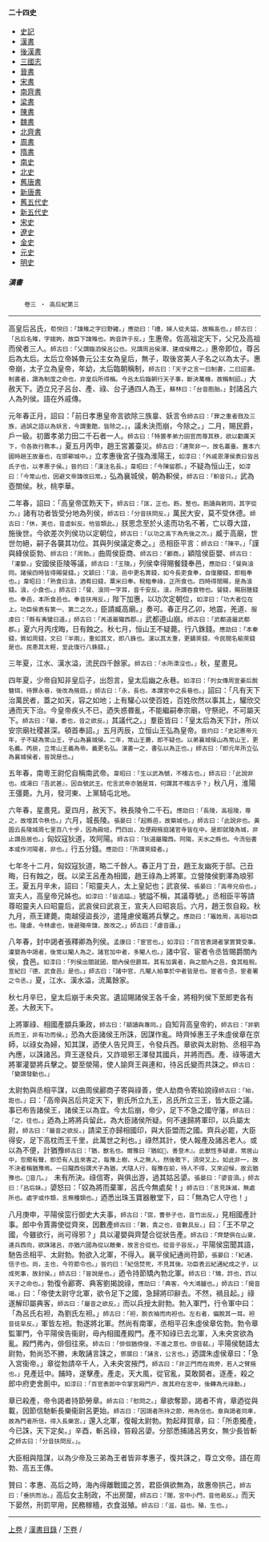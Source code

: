  



#### 二十四史

*   [史記](../a01/a01.md)
*   [漢書](../a02/a02.md)
*   [後漢書](../a03/a03.md)
*   [三國志](../a04/a04.md)
*   [晉書](../a05/a05.md)
*   [宋書](../a06/a06.md)
*   [南齊書](../a07/a07.md)
*   [梁書](../a08/a08.md)
*   [陳書](../a09/a09.md)
*   [魏書](../a10/a10.md)
*   [北齊書](../a11/a11.md)
*   [周書](../a12/a12.md)
*   [隋書](../a13/a13.md)
*   [南史](../a14/a14.md)
*   [北史](../a15/a15.md)
*   [舊唐書](../a16/a16.md)
*   [新唐書](../a17/a17.md)
*   [舊五代史](../a18/a18.md)
*   [新五代史](../a19/a19.md)
*   [宋史](../a20/a20.md)
*   [遼史](../a21/a21.md)
*   [金史](../a22/a22.md)
*   [元史](../a23/a23.md)
*   [明史](../a24/a24.md)


##### 漢書
　　 `卷三 ‧ 高后紀第三`

* * *

高皇后呂氏，`荀悅曰：「諱雉之字曰野雞。」應劭曰：「禮，婦人從夫謚，故稱高也。」師古曰：「呂后名雉，字娥姁，故臣下諱雉也。姁音許于反。」`生惠帝。佐高祖定天下，父兄及高祖而侯者三人。`師古曰：「父謂臨泗侯呂公也。兄謂周呂侯澤、建成侯釋之。」`惠帝即位，尊呂后為太后。太后立帝姊魯元公主女為皇后，無子，取後宮美人子名之以為太子。惠帝崩，太子立為皇帝，年幼，太后臨朝稱制，`師古曰：「天子之言一曰制書，二曰詔書。制書者，謂為制度之命也，非皇后所得稱。今呂太后臨朝行天子事，斷決萬機，故稱制詔。」`大赦天下。迺立兄子呂台、產、祿、台子通四人為王，`蘇林曰：「台音胞胎。」`封諸呂六人為列侯。語在外戚傳。

元年春正月，詔曰：「前日孝惠皇帝言欲除三族辠、妖言令`師古曰：「罪之重者戮及三族，過誤之語以為妖言，今謂重酷，皆除之。」`，議未決而崩，今除之。」二月，賜民爵，戶一級。初置孝弟力田二千石者一人。`師古曰：「特置孝弟力田官而尊其秩，欲以勸厲天下，令各敦行務本。」`夏五月丙申，趙王宮叢臺災。`師古曰：「連聚非一，故名叢臺。蓋本六國時趙王故臺也，在邯鄲城中。」`立孝惠後宮子強為淮陽王，`如淳曰：「外戚恩澤侯表曰皆呂氏子也，以孝惠子侯。」晉灼曰：「漢注名長。」韋昭曰：「今陳留郡。」`不疑為恒山王，`如淳曰：「今常山也，因避文帝諱改曰常。」`弘為襄城侯，朝為軹侯，`師古曰：「軹音只。」`武為壺關侯。秋，桃李華。

二年春，詔曰：「高皇帝匡飭天下，`師古曰：「匡，正也。飭，整也。飭讀與敕同，其字從力。」`諸有功者皆受分地為列侯，`師古曰：「分音扶問反。」`萬民大安，莫不受休德。`師古曰：「休，美也，音虛虯反。他皆類此。」`朕思念至於乆逺而功名不著，亡以尊大誼，施後世。今欲差次列侯功以定朝位，`師古曰：「以功之高下為先後之次。」`臧于高廟，世世勿絕，嗣子各襲其功位。其與列侯議定奏之。」丞相臣平言：`師古曰：「陳平。」`「謹與絳侯臣勃、`師古曰：「周勃。」`曲周侯臣商、`師古曰：「酈商。」`穎陰侯臣嬰、`師古曰：「灌嬰。」`安國侯臣陵等議，`師古曰：「王陵。」`列侯幸得賜餐錢奉邑，`應劭曰：「餐與湌同。諸侯四時皆得賜餐錢。」文穎曰：「湌，邑中更名筭錢，如今長吏食奉，自復媵錢，即租奉也。」韋昭曰：「熟食曰湌，酒肴曰錢，粟米曰奉。稅租奉祿，正所食也。四時得閒賜，是為湌錢。湌，小食也。」師古曰：「餐、湌同一字耳，音千安反。湌，所謂吞食物也。餐錢，賜厨膳錢也。奉邑，本所食邑也。奉音扶用反。」`陛下加惠，以功次定朝位，`如淳曰：「功大者位在上。功臣侯表有第一、第二之次。」`臣請臧高廟。」奏可。春正月乙卯，地震，羌道、`服虔曰：「縣有夷蠻曰道。」師古曰：「羌道屬隴西郡。」`武都道山崩。`師古曰：「武都道屬武都郡。」`夏六月丙戌晦，日有蝕之。秋七月，恒山王不疑薨。行八銖錢。`應劭曰：「本秦錢，質如周錢，文曰『半兩』，重如其文，即八銖也。漢以其太重，更鑄莢錢，今民間名榆莢錢是也。民患其太輕，至此復行八銖錢。」`

三年夏，江水、漢水溢，流民四千餘家。`師古曰：「水所漂沒也。」`秋，星晝見。

四年夏，少帝自知非皇后子，出怨言，皇太后幽之永巷。`如淳曰：「列女傳周宣姜后脫簪珥，待罪永巷，後改為掖庭。」師古曰：「永，長也。本謂宮中之長巷也。」`詔曰：「凡有天下治萬民者，蓋之如天，容之如地；上有驩心以使百姓，百姓欣然以事其上，驩欣交通而天下治。今皇帝疾乆不已，迺失惑昬亂，不能繼嗣奉宗廟，守祭祀，不可屬天下。`師古曰：「屬，委也，音之欲反。」`其議代之。」羣臣皆曰：「皇太后為天下計，所以安宗廟社稷甚深。頓首奉詔。」五月丙辰，立恒山王弘為皇帝。`晉灼曰：「史記惠帝元年，子不疑為常山王，子山為襄城侯。二年，常山王薨，即不疑也。以弟襄城侯山為常山王，更名義。丙辰，立常山王義為帝。義更名弘。漢書一之，書弘以為正也。」師古曰：「即元年所立弘為襄城侯者，晉說是也。」`

五年春，南粵王尉佗自稱南武帝。`韋昭曰：「生以武為號，不稽古也。」師古曰：「此說非也。成湯曰『吾武甚』，因自號武王。佗言武帝亦猶是耳，何謂其不稽古乎？」`秋八月，淮陽王彊薨。九月，發河東、上黨騎屯北地。

六年春，星晝見。夏四月，赦天下。秩長陵令二千石。`應劭曰：「長陵，高祖陵，尊之，故增其令秩也。」`六月，城長陵。`張晏曰：「起縣邑，故築城也。」師古曰：「此說非也。黃圖云長陵城周七里百八十步，因為殿垣，門四出，及便殿掖庭諸官寺皆在中。是即就陵為城，非止謂邑居也。」`匈奴寇狄道，攻阿陽。`師古曰：「狄道屬隴西。阿陽，天水之縣也。今流俗書本或作河陽者，非也。」`行五分錢。`應劭曰：「所謂莢錢者。」`

七年冬十二月，匈奴寇狄道，略二千餘人。春正月丁丑，趙王友幽死于邸。己丑晦，日有蝕之，旣。以梁王呂產為相國，趙王祿為上將軍。立營陵侯劉澤為琅邪王。夏五月辛未，詔曰：「昭靈夫人，太上皇妃也；武哀侯、`張晏曰：「高帝兄伯也。」`宣夫人，高皇帝兄姊也。`如淳曰：「皆追謚。」`號謚不稱，其議尊號。」丞相臣平等請尊昭靈夫人曰昭靈后，武哀侯曰武哀王，宣夫人曰昭哀后。六月，趙王恢自殺。秋九月，燕王建薨。南越侵盜長沙，遣隆慮侯竈將兵擊之。`應劭曰：「竈姓周，高祖功臣也。隆慮，今林慮也，後避殤帝諱，故改之。」師古曰：「慮音廬。」`

八年春，封中謁者張釋卿為列侯。`孟康曰：「宦官也。」如淳曰：「百官表謁者掌賔贊受事。灌嬰為中謁者，後常以閹人為之。諸官加中者，多閹人也。」`諸中官、宦者令丞皆賜爵關內侯，食邑。`如淳曰：「列侯出關就國，關內侯但爵耳。其有加異者，與之關內之邑，食其租稅。宣紀曰『德、武食邑』是也。」師古曰：「諸中官，凡閹人給事於中者皆是也。宦者令丞，宦者署之令丞。」`夏，江水、漢水溢，流萬餘家。

秋七月辛巳，皇太后崩于未央宮。遺詔賜諸侯王各千金，將相列侯下至郎吏各有差。大赦天下。

上將軍祿、相國產顓兵秉政，`師古曰：「顓讀與專同。」`自知背高皇帝約，`師古曰：「非劉氏而王，非有功而侯。」`恐為大臣諸侯王所誅，因謀作亂。時齊悼惠王子朱虛侯章在京師，以祿女為婦，知其謀，迺使人告兄齊王，令發兵西。章欲與太尉勃、丞相平為內應，以誅諸呂。齊王遂發兵，又詐琅邪王澤發其國兵，并將而西。產、祿等遣大將軍灌嬰將兵擊之。嬰至滎陽，使人諭齊王與連和，待呂氏變而共誅之。`師古曰：「變謂發動也。」`

太尉勃與丞相平謀，以曲周侯酈商子寄與祿善，使人劫商令寄紿說祿`師古曰：「紿，誑也。」`曰：「高帝與呂后共定天下，劉氏所立九王，呂氏所立三王，皆大臣之議。事已布告諸侯王，諸侯王以為宜。今太后崩，帝少，足下不急之國守藩，`師古曰：「之，往也。」`迺為上將將兵留此，為大臣諸侯所疑。何不速歸將軍印，以兵屬太尉，`師古曰：「屬音之欲反。」`請梁王亦歸相國印，與大臣盟而之國。齊兵必罷，大臣得安，足下高枕而王千里，此萬世之利也。」祿然其計，使人報產及諸呂老人。或以為不便，計猶豫`師古曰：「猶，獸名也。爾雅曰『猶如𪊨，善登木』。此獸性多疑慮，常居山中，忽聞有聲，即恐有人且來害之，每豫上樹，乆之無人，然後敢下，須臾又上。如此非一，故不決者稱猶豫焉。一曰隴西俗謂犬子為猶，犬隨人行，每豫在前，待人不得，又來迎候，故云猶豫也。𪊨音几。」 `未有所決。祿信寄，與俱出游，過其姑呂嬃。`張晏曰：「嬃音須。」師古曰：「呂后妹。」`嬃怒曰：「奴為將而棄軍，呂氏今無處矣！」`師古曰：「言見誅滅，無處所也。處字或作類，言無種類也。」`迺悉出珠玉寶器散堂下，曰：「無為它人守也！」

八月庚申，平陽侯窋行御史大夫事，`師古曰：「窋，曹參子也，音竹出反。」`見相國產計事。郎中令賈壽使從齊來，因數產`師古曰：「數，責之也，音數具反。」`曰：「王不早之國，今雖欲行，尚可得邪？」具以灌嬰與齊楚合從狀告產。`師古曰：「齊楚俱在山東，連兵西向，欲誅諸呂，亦猶六國為從以敵秦，故言合從也。從音子容反。」`平陽侯窋聞其語，馳告丞相平、太尉勃。勃欲入北軍，不得入。襄平侯紀通尚符節，`張晏曰：「紀通，信子也。尚，主也，今符節令也。」晉灼曰：「紀信焚死，不見其後。功臣表云紀通紀成之子，以成死事，故封侯。」師古曰：「晉說是也。」`迺令持節矯內勃北軍。`師古曰：「矯，詐也，詐以天子之命也。」`勃復令酈寄、典客劉揭說祿，`應劭曰：「典客，今大鴻臚也。」師古曰：「揭音竭。」`曰：「帝使太尉守北軍，欲令足下之國，急歸將印辭去。不然，禍且起。」祿遂解印屬典客，`師古曰：「屬音之欲反。」`而以兵授太尉勃。勃入軍門，行令軍中曰：「為呂氏右袒，為劉氏左袒。」`師古曰：「袒，脫衣袖而肉袒也。左右者，偏脫其一耳。袒音徒旱反。」`軍皆左袒。勃遂將北軍。然尚有南軍，丞相平召朱虛侯章佐勃。勃令章監軍門，令平陽侯告衞尉，毋內相國產殿門。產不知祿已去北軍，入未央宮欲為亂。殿門弗內，俳佪往來。`師古曰：「俳佪猶傍偟，不進之意也。俳音裴。」`平陽侯馳語太尉勃，勃尚恐不勝，未敢誦言誅之，`鄧展曰：「誦言，公言也。」`迺謂朱虛侯章曰：「急入宮衞帝。」章從勃請卒千人，入未央宮掖門，`師古曰：「非正門而在兩旁，若人之臂掖也。」`見產廷中。餔時，遂擊產。產走。天大風，從官亂，莫敢鬬者。逐產，殺之郎中府吏舍厠中。`如淳曰：「百官表郎中令掌宮殿門戶，故其府在宮中，後轉為光祿勳。」`

章已殺產，帝令謁者持節勞章。`師古曰：「慰問之。」`章欲奪節，謁者不肯，章迺從與載，因節信馳斬長樂衞尉呂更始。`師古曰：「因謁者所持之節，用為信也。章與謁者同車，故為門者所信，得入長樂宮。」`還入北軍，復報太尉勃。勃起拜賀章，曰：「所患獨產，今已誅，天下定矣。」辛酉，斬呂祿，笞殺呂嬃。分部悉捕諸呂男女，無少長皆斬之`師古曰：「分音扶問反。」`。

大臣相與陰謀，以為少帝及三弟為王者皆非孝惠子，復共誅之，尊立文帝。語在周勃、高五王傳。

贊曰：孝惠、高后之時，海內得離戰國之苦，君臣俱欲無為，故惠帝拱己，`師古曰：「垂拱而治。」`高后女主制政，不出房闥，`師古曰：「闥，宮中小門，音他曷反。」`而天下晏然，刑罰罕用，民務稼穡，衣食滋殖。`師古曰：「滋，益也。殖，生也。」`

* * *

[上卷](002.md) / [漢書目錄](a02.md) / [下卷](004.md) /

    